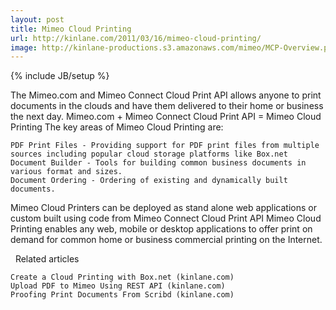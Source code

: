 ```yaml
---
layout: post
title: Mimeo Cloud Printing
url: http://kinlane.com/2011/03/16/mimeo-cloud-printing/
image: http://kinlane-productions.s3.amazonaws.com/mimeo/MCP-Overview.png
---
```

{% include JB/setup %}
The Mimeo.com and Mimeo Connect Cloud Print API allows anyone to print documents in the clouds and have them delivered to their home or business the next day.
Mimeo.com + Mimeo Connect Cloud Print API = Mimeo Cloud Printing
The key areas of Mimeo Cloud Printing are:

	PDF Print Files - Providing support for PDF print files from multiple sources including popular cloud storage platforms like Box.net
	Document Builder - Tools for building common business documents in various format and sizes.
	Document Ordering - Ordering of existing and dynamically built documents.

Mimeo Cloud Printers can be deployed as stand alone web applications or custom built using code from Mimeo Connect Cloud Print API
Mimeo Cloud Printing enables any web, mobile or desktop applications to offer print on demand for common home or business commercial printing on the Internet.

&nbsp;
Related articles

	Create a Cloud Printing with Box.net (kinlane.com)
	Upload PDF to Mimeo Using REST API (kinlane.com)
	Proofing Print Documents From Scribd (kinlane.com)

